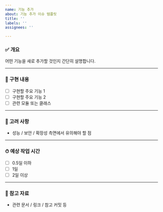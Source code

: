 ```yaml
---
name: 기능 추가
about: 기능 추가 이슈 템플릿
title: ''
labels: ''
assignees: ''

---
```


### ✅ 개요
어떤 기능을 새로 추가할 것인지 간단히 설명합니다.

---

### 🔧 구현 내용
- [ ] 구현할 주요 기능 1
- [ ] 구현할 주요 기능 2
- [ ] 관련 모듈 또는 클래스

---

### 🧩 고려 사항
- 성능 / 보안 / 확장성 측면에서 유의해야 할 점

---

### ⏱ 예상 작업 시간
- [ ] 0.5일 이하
- [ ] 1일
- [ ] 2일 이상

---

### 📎 참고 자료
- 관련 문서 / 링크 / 참고 커밋 등
